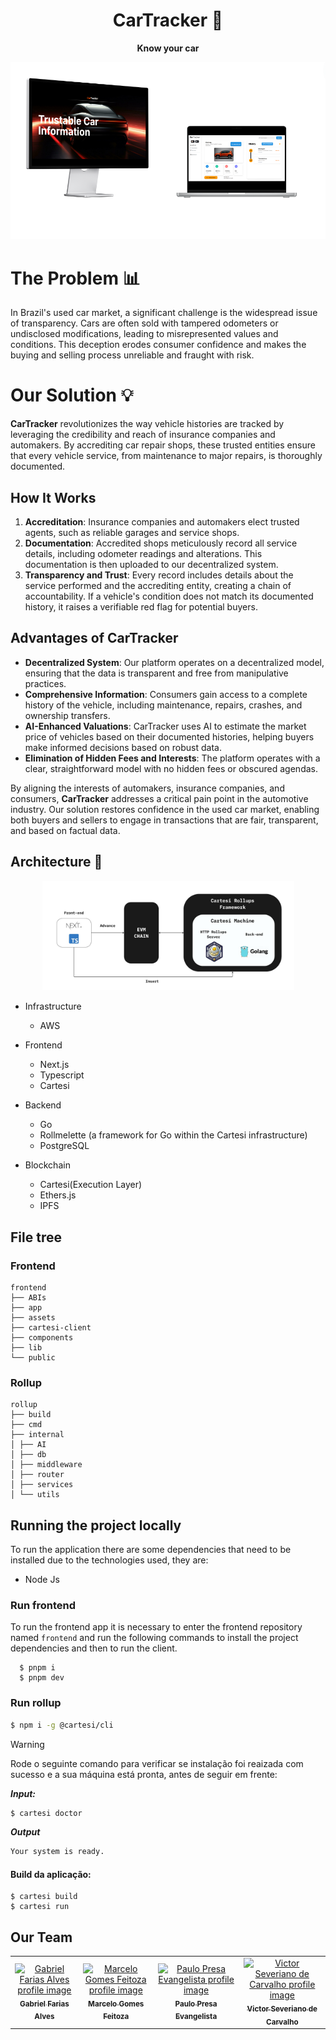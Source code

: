 <h1 align="center">CarTracker 🚗</h1>
<p align="center"><b>Know your car</b></p>
<p align="center">
    <img src="./assets/mockup.png" alt="CarTracker"/>
</p>

# The Problem 📊

In Brazil's used car market, a significant challenge is the widespread issue of transparency. Cars are often sold with tampered odometers or undisclosed modifications, leading to misrepresented values and conditions. This deception erodes consumer confidence and makes the buying and selling process unreliable and fraught with risk.

# Our Solution 💡

**CarTracker** revolutionizes the way vehicle histories are tracked by leveraging the credibility and reach of insurance companies and automakers. By accrediting car repair shops, these trusted entities ensure that every vehicle service, from maintenance to major repairs, is thoroughly documented.

## How It Works

1. **Accreditation**: Insurance companies and automakers elect trusted agents, such as reliable garages and service shops.
2. **Documentation**: Accredited shops meticulously record all service details, including odometer readings and alterations. This documentation is then uploaded to our decentralized system.
3. **Transparency and Trust**: Every record includes details about the service performed and the accrediting entity, creating a chain of accountability. If a vehicle's condition does not match its documented history, it raises a verifiable red flag for potential buyers.

## Advantages of CarTracker

-   **Decentralized System**: Our platform operates on a decentralized model, ensuring that the data is transparent and free from manipulative practices.
-   **Comprehensive Information**: Consumers gain access to a complete history of the vehicle, including maintenance, repairs, crashes, and ownership transfers.
-   **AI-Enhanced Valuations**: CarTracker uses AI to estimate the market price of vehicles based on their documented histories, helping buyers make informed decisions based on robust data.
-   **Elimination of Hidden Fees and Interests**: The platform operates with a clear, straightforward model with no hidden fees or obscured agendas.

By aligning the interests of automakers, insurance companies, and consumers, **CarTracker** addresses a critical pain point in the automotive industry. Our solution restores confidence in the used car market, enabling both buyers and sellers to engage in transactions that are fair, transparent, and based on factual data.

## Architecture :wrench:

<p align="center">
    <img src="./assets/architecture.jpeg" width="80%">
</p>

-   Infrastructure

    -   AWS

-   Frontend

    -   Next.js
    -   Typescript
    -   Cartesi

-   Backend

    -   Go
    -   Rollmelette (a framework for Go within the Cartesi infrastructure)
    -   PostgreSQL

-   Blockchain
    -   Cartesi(Execution Layer)
    -   Ethers.js
    -   IPFS

## File tree

### Frontend

```
frontend
├── ABIs
├── app
├── assets
├── cartesi-client
├── components
├── lib
└── public
```

### Rollup

```
rollup
├── build
├── cmd
├── internal
│ ├── AI
│ ├── db
│ ├── middleware
│ ├── router
│ ├── services
│ └── utils
```

## Running the project locally

To run the application there are some dependencies that need to be installed due to the technologies used, they are:

-   Node Js

### Run frontend

To run the frontend app it is necessary to enter the frontend repository named `frontend` and run the following commands to install the project dependencies and then to run the client.

```
  $ pnpm i
  $ pnpm dev
```

### Run rollup

```bash
$ npm i -g @cartesi/cli
```

> [!WARNING]
> Rode o seguinte comando para verificar se instalação foi reaizada com sucesso e a sua máquina está pronta, antes de seguir em frente:
>
> **_Input:_**
>
> ```bash
> $ cartesi doctor
> ```
>
> **_Output_**
>
> ```bash
> Your system is ready.
> ```

#### Build da aplicação:

```shell
$ cartesi build
$ cartesi run
```

## Our Team

<table>
  <tr>
    <td align="center">
      <a href="https://www.linkedin.com/in/gabriel-farias-alves/">
        <img src="https://media.licdn.com/dms/image/D4D03AQG7TGi1IlTe_A/profile-displayphoto-shrink_400_400/0/1692399632317?e=1724284800&v=beta&t=6HXj6OkSt647iUNwJk-fT2Y-o7EqDE0znKJLKhUHp-E" width="100px;" alt="Gabriel Farias Alves profile image"/><br>
        <sub>
          <b>Gabriel Farias Alves</b>
        </sub>
      </a>
    </td>
    <td align="center">
      <a href="https://www.linkedin.com/in/marcelofeitoza7/">
        <img src="https://media.licdn.com/dms/image/D4D03AQFEDmWN5cw5zg/profile-displayphoto-shrink_400_400/0/1685121810573?e=1724284800&v=beta&t=NNdp4jhOG77SfYTwLMBqOTt-OD6X-znV0pH5KcAKhSo" width="100px;" alt="Marcelo Gomes Feitoza profile image"/><br>
        <sub>
          <b>Marcelo Gomes Feitoza</b>
        </sub>
      </a>
    </td>
    <td align="center"> 
      <a href="https://www.linkedin.com/in/paulo-evangelista/">
        <img src="https://media.licdn.com/dms/image/D4D03AQF08yrjyaHdfA/profile-displayphoto-shrink_400_400/0/1712272657106?e=1724284800&v=beta&t=5pSpWB_lj32mo7wFkSbnzLmnptBlyD8bcb57X4s6BB4" width="100px;" alt="Paulo Presa Evangelista profile image"/><br>
        <sub>
          <b>Paulo Presa Evangelista</b>
        </sub>
      </a>
    </td>
    <td align="center">
      <a href="https://www.linkedin.com/in/victor-severiano-de-carvalho/">
        <img src="https://media.licdn.com/dms/image/D4D03AQFF5ah43KVOyw/profile-displayphoto-shrink_400_400/0/1672973855007?e=1724284800&v=beta&t=r9e7rU9YQ8Ay9PG4wON3TuMvH9_6WDR0ixbTGGgvkzc" width="100px;" alt="Victor Severiano de Carvalho profile image"/><br>
        <sub>
          <b>Victor Severiano de Carvalho</b>
        </sub>
      </a>
    </td>
  </tr>
</table>
